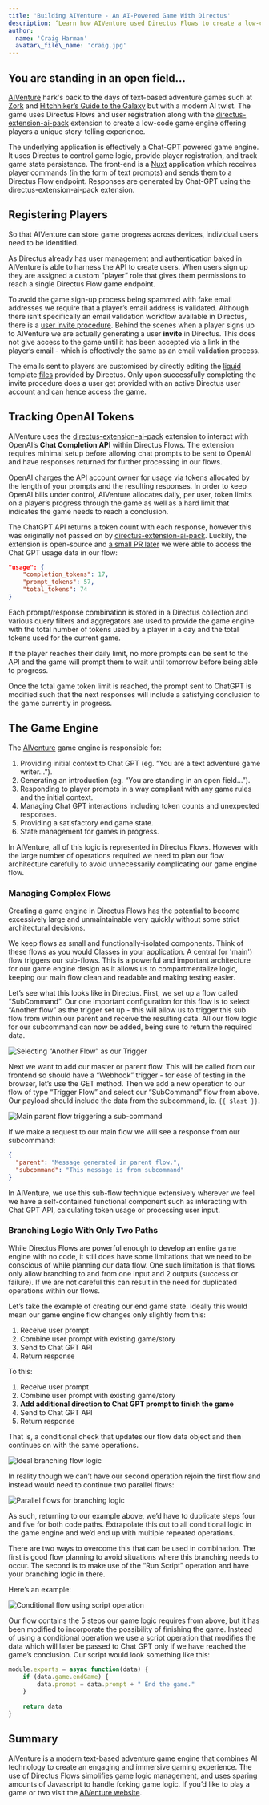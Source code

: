 ```yaml
---
title: 'Building AIVenture - An AI-Powered Game With Directus'
description: ‘Learn how AIVenture used Directus Flows to create a low-code, AI based, text-adventure game engine in the style of the classic Zork games.’
author:
  name: 'Craig Harman'
  avatar\_file\_name: 'craig.jpg'
---
```


## You are standing in an open field…

[AIVenture][1] hark's back to the days of text-based adventure games such at [Zork][2] and [Hitchhiker’s Guide to the Galaxy][3] but with a modern AI twist. The game uses Directus Flows and user registration along with the [directus-extension-ai-pack][4] extension to create a low-code game engine offering players a unique story-telling experience.

The underlying application is effectively a Chat-GPT powered game engine. It uses Directus to control game logic, provide player registration, and track game state persistence. The front-end is a [Nuxt][5] application which receives player commands (in the form of text prompts) and sends them to a Directus Flow endpoint. Responses are generated by Chat-GPT using the directus-extension-ai-pack extension.

## Registering Players
So that AIVenture can store game progress across devices, individual users need to be identified. 

As Directus already has user management and authentication baked in AIVenture is able to harness the API to create users. When users sign up they are assigned a custom “player” role that gives them permissions to reach a single Directus Flow game endpoint.

To avoid the game sign-up process being spammed with fake email addresses we require that a player’s email address is validated. Although there isn’t specifically an email validation workflow available in Directus, there is a [user invite procedure][7]. Behind the scenes when a player signs up to AIVenture we are actually generating a user **invite** in Directus. This does not give access to the game until it has been accepted via a link in the player’s email - which is effectively the same as an email validation process.

The emails sent to players are customised by directly editing the [liquid][8] template [files][9] provided by Directus. Only upon successfully completing the invite procedure does a user get provided with an active Directus user account and can hence access the game.

## Tracking OpenAI Tokens
AIVenture uses the [directus-extension-ai-pack][10] extension to interact with OpenAI’s **Chat Completion API** within Directus Flows. The extension requires minimal setup before allowing chat prompts to be sent to OpenAI and have responses returned for further processing in our flows.

OpenAI charges the API account owner for usage via [tokens][11] allocated by the length of your prompts and the resulting responses. In order to keep OpenAI bills under control, AIVenture allocates daily, per user, token limits on a player’s progress through the game as well as a hard limit that indicates the game needs to reach a conclusion.

The ChatGPT API returns a token count with each response, however this was originally not passed on by [directus-extension-ai-pack][12]. Luckily, the extension is open-source and [a small PR later][13] we were able to access the Chat GPT usage data in our flow:

```json
"usage": {
    "completion_tokens": 17,
    "prompt_tokens": 57,
    "total_tokens": 74
} 
```

Each prompt/response combination is stored in a Directus collection and various query filters and aggregators are used to provide the game engine with the total number of tokens used by a player in a day and the total tokens used for the current game.

If the player reaches their daily limit, no more prompts can be sent to the API and the game will prompt them to wait until tomorrow before being able to progress.

Once the total game token limit is reached, the prompt sent to ChatGPT is modified such that the next responses will include a satisfying conclusion to the game currently in progress.

## The Game Engine
The [AIVenture][14] game engine is responsible for:

1. Providing initial context to Chat GPT (eg. “You are a text adventure game writer…”).
2. Generating an introduction (eg. “You are standing in an open field…”).
3. Responding to player prompts in a way compliant with any game rules and the initial context.
4. Managing Chat GPT interactions including token counts and unexpected responses.
5. Providing a satisfactory end game state.
6. State management for games in progress.

In AIVenture, all of this logic is represented in Directus Flows. However with the large number of operations required we need to plan our flow architecture carefully to avoid unnecessarily complicating our game engine flow.

### Managing Complex Flows

Creating a game engine in Directus Flows has the potential to become excessively large and unmaintainable very quickly without some strict architectural decisions. 

We keep flows as small and functionally-isolated components. Think of these flows as you would Classes in your application. A central (or 'main') flow triggers our sub-flows. This is a powerful and important architecture for our game engine design as it allows us to compartmentalize logic, keeping our main flow clean and readable and making testing easier. 

Let’s see what this looks like in Directus. First, we set up a flow called “SubCommand”. Our one important configuration for this flow is to select “Another flow” as the trigger set up - this will allow us to trigger this sub flow from within our parent and receive the resulting data. All our flow logic for our subcommand can now be added, being sure to return the required data.

![Selecting “Another Flow” as our Trigger][image-1]

Next we want to add our master or parent flow. This will be called from our frontend so should have a “Webhook” trigger - for ease of testing in the browser, let’s use the GET method. Then we add a new operation to our flow of type “Trigger Flow” and select our “SubCommand” flow from above. Our payload should include the data from the subcommand, ie. `{{ $last }}`.

![Main parent flow triggering a sub-command][image-2]

If we make a request to our main flow we will see a response from our subcommand:

```json
{
  "parent": "Message generated in parent flow.",
  "subcommand": "This message is from subcommand"
}
```

In AIVenture, we use this sub-flow technique extensively wherever we feel we have a self-contained functional component such as interacting with Chat GPT API, calculating token usage or processing user input.

### Branching Logic With Only Two Paths

While Directus Flows are powerful enough to develop an entire game engine with no code, it still does have some limitations that we need to be conscious of while planning our data flow. One such limitation is that flows only allow branching to and from one input and 2 outputs (success or failure). If we are not careful this can result in the need for duplicated operations within our flows.

Let’s take the example of creating our end game state. Ideally this would mean our game engine flow changes only slightly from this:

1. Receive user prompt
2. Combine user prompt with existing game/story
3. Send to Chat GPT API
4. Return response

To this:

1. Receive user prompt
2. Combine user prompt with existing game/story
3. **Add additional direction to Chat GPT prompt to finish the game**
4. Send to Chat GPT API
5. Return response

That is, a conditional check that updates our flow data object and then continues on with the same operations.

![Ideal branching flow logic][image-3]

In reality though we can’t have our second operation rejoin the first flow and instead would need to continue two parallel flows:

![Parallel flows for branching logic][image-4]

As such, returning to our example above, we’d have to duplicate steps four and five for both code paths. Extrapolate this out to all conditional logic in the game engine and we’d end up with multiple repeated operations.

There are two ways to overcome this that can be used in combination. The first is good flow planning to avoid situations where this branching needs to occur. The second is to make use of the “Run Script” operation and have your branching logic in there. 

Here’s an example:

![Conditional flow using script operation][image-5]

Our flow contains the 5 steps our game logic requires from above, but it has been modified to incorporate the possibility of finishing the game. Instead of using a conditional operation we use a script operation that modifies the data which will later be passed to Chat GPT only if we have reached the game’s conclusion. Our script would look something like this:

```ts
module.exports = async function(data) {
	if (data.game.endGame) {
		data.prompt = data.prompt + " End the game."
	}
	
	return data
}
```


## Summary

AIVenture is a modern text-based adventure game engine that combines AI technology to create an engaging and immersive gaming experience. The use of Directus Flows simplifies game logic management, and uses sparing amounts of Javascript to handle forking game logic. If you’d like to play a game or two visit the [AIVenture website][15].

[1]:	https://aiventure.craigharman.com
[2]:	https://en.wikipedia.org/wiki/Zork "Zork"
[3]:	https://en.wikipedia.org/wiki/The_Hitchhiker%27s_Guide_to_the_Galaxy_(video_game) "Hitchhiker's Guide to the Glaxy"
[4]:	https://github.com/br41nslug/directus-extension-ai-pack
[5]:	https://nuxt.com/
[6]:	https://github.com/br41nslug/directus-extension-ai-pack
[7]:	https://docs.directus.io/reference/system/users.html#invite-a-new-user "User invite procedure"
[8]:	https://shopify.github.io/liquid/
[9]:	https://github.com/directus/directus/tree/main/api/src/services/mail/templates
[10]:	https://github.com/br41nslug/directus-extension-ai-pack
[11]:	https://platform.openai.com/docs/guides/gpt/managing-tokens
[12]:	https://github.com/br41nslug/directus-extension-ai-pack
[13]:	https://github.com/br41nslug/directus-extension-ai-pack/pull/7 "Return Chat GPT usage data"
[14]:	https://aiventure.craigharman.com
[15]:	https://aiventure.craigharman.com "AIVenture"

[image-1]:	./sub-command.png
[image-2]:	./main-comannd-flow.png
[image-3]:	./ideal-flow-logic.png
[image-4]:	./actual-flow-logic.png
[image-5]:	./conditional-flow-with-script.png

